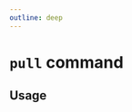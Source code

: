 ```yaml
---
outline: deep
---
```

# `pull` command

<script setup lang="ts">
import {data as docs} from "./cli.data.js";
const commandDoc = docs.pull;
</script>

<p><div v-html="commandDoc.description"></div></p>

## Usage
<div v-html="commandDoc.usageHtml"></div>
<div v-html="commandDoc.options"></div>
